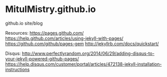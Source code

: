 # MitulMistry.github.io
github.io site/blog

Resources:
https://pages.github.com/
https://help.github.com/articles/using-jekyll-with-pages/
https://github.com/github/pages-gem
http://jekyllrb.com/docs/quickstart/

Disqus:
http://www.perfectlyrandom.org/2014/06/29/adding-disqus-to-your-jekyll-powered-github-pages/
https://help.disqus.com/customer/portal/articles/472138-jekyll-installation-instructions